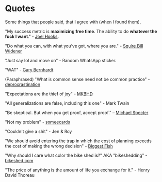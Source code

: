 # Quotes
Some things that people said, that I agree with (when I found them).

"My success metric is **maximizing free time**. The ability to do **whatever the fuck I want**." - [Joel Hooks](https://joelhooks.com/blog/2016/04/08/setting-goals-for-my-version-of-success). 

"Do what you can, with what you’ve got, where you are." - [Squire Bill Widener](https://suebrewton.com/2014/12/31/squire-bill-widener-vs-theodore-roosevelt/)

"Just say lol and move on" - Random WhatsApp sticker.

"WAT" - [Gary Bernhardt](https://www.destroyallsoftware.com/talks/wat)

(Paraphrased) "What is common sense need not be common practice" - [deprocrastination](https://www.deprocrastination.co/blog/how-to-make-quitting-your-addiction-easier)

"Expectations are the thief of joy" - [MKBHD](https://twitter.com/mkbhd/status/1429768663658377218?lang=en)

"All generalizations are false, including this one" - Mark Twain

"Be skeptical. But when you get proof, accept proof." – [Michael Specter](https://violentmetaphors.com/2013/08/25/how-to-read-and-understand-a-scientific-paper-2/)

"Not my problem" - [someecards](https://www.someecards.com/usercards/viewcard/f67dccf33389fddd2a9271a62eaf7b07/)

"Couldn't give a shit" - Jen & Roy

"We should avoid entering the trap in which the cost of planning exceeds the cost of making the wrong decision" - [Biggest Fish](https://biggestfish.substack.com/p/planning-is-for-doing?s=r)

"Why should I care what color the bike shed is?" AKA "bikeshedding" - [bikeshed.com](https://www.bikeshed.com/)

"The price of anything is the amount of life you exchange for it." - Henry David Thoreau
